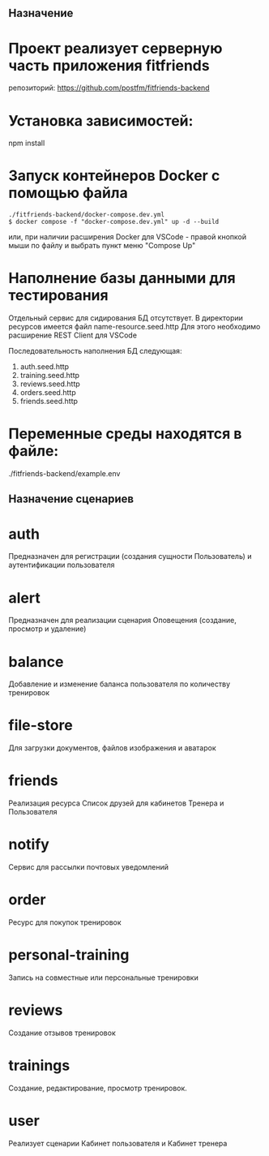 ## Назначение

# Проект реализует серверную часть приложения fitfriends

репозиторий: https://github.com/postfm/fitfriends-backend

# Установка зависимостей:

npm install

# Запуск контейнеров Docker с помощью файла

```
./fitfriends-backend/docker-compose.dev.yml
$ docker compose -f "docker-compose.dev.yml" up -d --build
```

или, при наличии расширения Docker для VSCode - правой кнопкой мыши по файлу
и выбрать пункт меню "Compose Up"

# Наполнение базы данными для тестирования

Отдельный сервис для сидирования БД отсутствует.
В директории ресурсов имеется файл name-resource.seed.http
Для этого необходимо расширение REST Client для VSCode

Последовательность наполнения БД следующая:

1. auth.seed.http
2. training.seed.http
3. reviews.seed.http
4. orders.seed.http
5. friends.seed.http

# Переменные среды находятся в файле:

./fitfriends-backend/example.env

## Назначение сценариев

# auth

Предназначен для регистрации (создания сущности Пользователь) и аутентификации пользователя

# alert

Предназначен для реализации сценария Оповещения (создание, просмотр и удаление)

# balance

Добавление и изменение баланса пользователя по количеству тренировок

# file-store

Для загрузки документов, файлов изображения и аватарок

# friends

Реализация ресурса Список друзей для кабинетов Тренера и Пользователя

# notify

Сервис для рассылки почтовых уведомлений

# order

Ресурс для покупок тренировок

# personal-training

Запись на совместные или персональные тренировки

# reviews

Создание отзывов тренировок

# trainings

Создание, редактирование, просмотр тренировок.

# user

Реализует сценарии Кабинет пользователя и Кабинет тренера
